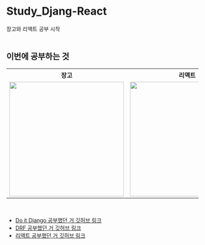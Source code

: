 # Study_Djang-React

장고와 리액트 공부 시작
<br/>
<br/>

<h2>이번에 공부하는 것</h2>
<table>
    <tr>
        <th>장고</th>
        <th>리액트</th>
        <th>DRF</th>
    </tr>
    <tr>
        <td>
            <img src='https://www.djangoproject.com/m/img/logos/django-logo-negative.png' width='300' />
        </td>
        <td>
            <img src='https://www.seekpng.com/png/detail/80-803597_io-is-compatible-with-all-javascript-frameworks-and.png' width='300' />
        </td>
        <td>
            <img src='https://res.cloudinary.com/practicaldev/image/fetch/s--MfVqWnwL--/c_imagga_scale,f_auto,fl_progressive,h_900,q_auto,w_1600/https://thepracticaldev.s3.amazonaws.com/i/pgwkazyf2b5q8kqzxzda.jpg'
            width='300' />
        </td>
    </tr>
</table>
<br/>

<ul>
    <li>
        <a href="https://github.com/incheor/Study_Django">Do it Django 공부했던 거 깃허브 링크</a>
    </li>
    <li>
        <a href="https://github.com/incheor/Study_DRF">DRF 공부했던 거 깃허브 링크</a>
    </li>
    <li>
        <a href="https://github.com/incheor/Study_React">리액트 공부했던 거 깃허브 링크</a>    
    </li>
</ul>
